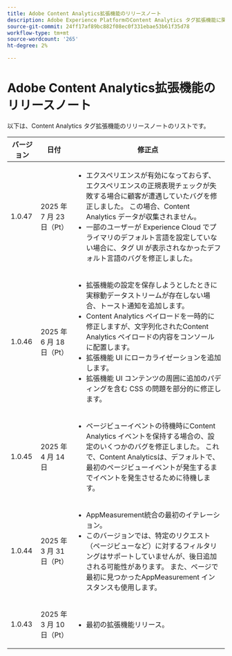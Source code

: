 ```yaml
---
title: Adobe Content Analytics拡張機能のリリースノート
description: Adobe Experience PlatformのContent Analytics タグ拡張機能に関する最新のリリースノートです。
source-git-commit: 24ff17af89bc882f08ec0f331ebae53b61f35d78
workflow-type: tm+mt
source-wordcount: '265'
ht-degree: 2%

---
```


# Adobe Content Analytics拡張機能のリリースノート

以下は、Content Analytics タグ拡張機能のリリースノートのリストです。

| バージョン | 日付 | 修正点 |
|---|---|---|
| <p>1.0.47</p> | <p>2025 年 7 月 23 日（Pt）</p> | <ul><li>エクスペリエンスが有効になっておらず、エクスペリエンスの正規表現チェックが失敗する場合に顧客が遭遇していたバグを修正しました。 この場合、Content Analytics データが収集されません。</li><li>一部のユーザーが Experience Cloud でプライマリのデフォルト言語を設定していない場合に、タグ UI が表示されなかったデフォルト言語のバグを修正しました。</li></ul> |
| <p>1.0.46</p> | <p>2025 年 6 月 18 日（Pt）</p> | <ul><li>拡張機能の設定を保存しようとしたときに実稼動データストリームが存在しない場合、トースト通知を追加します。</li><li>Content Analytics ペイロードを一時的に修正しますが、文字列化されたContent Analytics ペイロードの内容をコンソールに配置します。</li><li>拡張機能 UI にローカライゼーションを追加します。</li><li>拡張機能 UI コンテンツの周囲に追加のパディングを含む CSS の問題を部分的に修正します。</li></ul> |
| <p>1.0.45</p> | <p>2025 年 4 月 14 日</p> | <ul><li>ページビューイベントの待機時にContent Analytics イベントを保持する場合の、設定のいくつかのバグを修正しました。 これで、Content Analyticsは、デフォルトで、最初のページビューイベントが発生するまでイベントを発生させるために待機します。</li></ul> |
| <p>1.0.44</p> | <p>2025 年 3 月 31 日（Pt）</p> | <ul><li>AppMeasurement統合の最初のイテレーション。</li><li>このバージョンでは、特定のリクエスト（ページビューなど）に対するフィルタリングはサポートしていませんが、後日追加される可能性があります。  また、ページで最初に見つかったAppMeasurement インスタンスも使用します。</li></ul> |
| <p>1.0.43</p> | <p>2025 年 3 月 10 日（Pt）</p> | <ul><li>最初の拡張機能リリース。</li></ul> |

